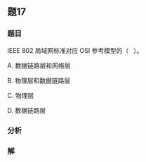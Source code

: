 ## 题17
### 题目
IEEE 802 局域网标准对应 OSI 参考模型的（ $\;$ ）。

A. 数据链路层和网络层

B. 物理层和数据链路层

C. 物理层

D. 数据链路层
### 分析

### 解